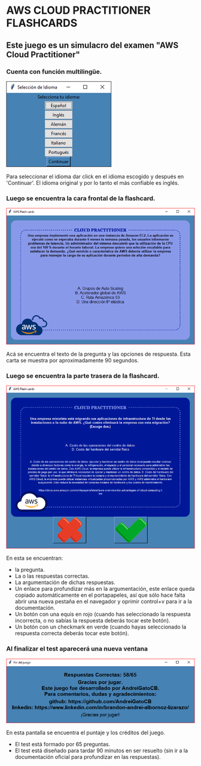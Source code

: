# **AWS CLOUD PRACTITIONER FLASHCARDS**

## Este juego es un simulacro del examen "AWS Cloud Practitioner"

### Cuenta con función multilingüe.

![Pantalla de selección de idioma](images/idioma.PNG)

Para seleccionar el idioma dar click en el idioma escogido y después en 'Continuar'. El idioma original y por lo tanto 
el más confiable es inglés.

### Luego se encuentra la cara frontal de la flashcard. 

![Cara frontal flashcard](images/preguntas.PNG)

Acá se encuentra el texto de la pregunta y las opciones de respuesta. Esta carta se muestra por aproximadamente 90 
segundos.

### Luego se encuentra la parte trasera de la flashcard.
![Cara trasera flashcard](images/respuestas.PNG)

En esta se encuentran:
- la pregunta. 
- La o las respuestas correctas. 
- La argumentación de dichas respuestas. 
- Un enlace para profundizar más en la argumentación, este enlace queda copiado automáticamente en el portapapeles, así 
que sólo hace falta abrir una nueva pestaña en el navegador y oprimir control+v para ir a la documentación. 
- Un botón con una equis en rojo (cuando has seleccionado la respuesta incorrecta, o no sabías la respuesta deberás tocar este botón).
- Un botón con un checkmark en verde (cuando hayas seleccionado la respuesta correcta deberás tocar este botón).

### Al finalizar el test aparecerá una nueva ventana
![Agradecimientos y puntaje](images/pantalla_final.PNG)

En esta pantalla se encuentra el puntaje y los créditos del juego.


- El test está formado por 65 preguntas.
- El test está diseñado para tardar 90 minutos en ser resuelto (sin ir a la documentación oficial para profundizar en las 
respuestas).

